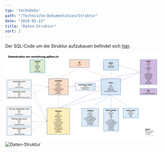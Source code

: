 ```yaml
---
typ: 'technDoku'
path: "/Technische-Dokumentation/Struktur"
date: "2019-01-23"
title: "Daten-Struktur"
sort: 2
---
```


Der SQL-Code um die Struktur aufzubauen befindet sich [hier](https://github.com/barbalex/vermehrung/tree/master/src/sql).

![Daten-Struktur](https://github.com/barbalex/vermehrung/raw/master/src/images/structure.png)
![Daten-Struktur](/images/structure.png)
